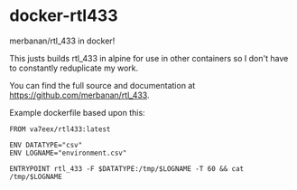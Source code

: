 # docker-rtl433
merbanan/rtl_433 in docker!

This justs builds rtl_433 in alpine for use in other containers so I don't have to constantly reduplicate my work.

You can find the full source and documentation at https://github.com/merbanan/rtl_433.

Example dockerfile based upon this:

```
FROM va7eex/rtl433:latest

ENV DATATYPE="csv"
ENV LOGNAME="environment.csv"

ENTRYPOINT rtl_433 -F $DATATYPE:/tmp/$LOGNAME -T 60 && cat /tmp/$LOGNAME
```

